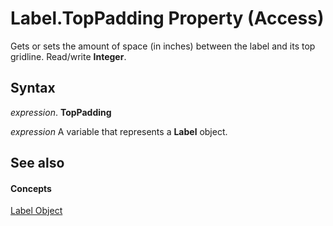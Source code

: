 
# Label.TopPadding Property (Access)

Gets or sets the amount of space (in inches) between the label and its top gridline. Read/write  **Integer**.


## Syntax

 _expression_. **TopPadding**

 _expression_ A variable that represents a **Label** object.


## See also


#### Concepts


[Label Object](3d83d916-85d7-b2eb-c9f6-f9a6ff0c9ec7.md)
